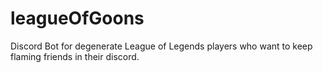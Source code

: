 # leagueOfGoons

Discord Bot for degenerate League of Legends players who want to keep flaming friends in their discord.
